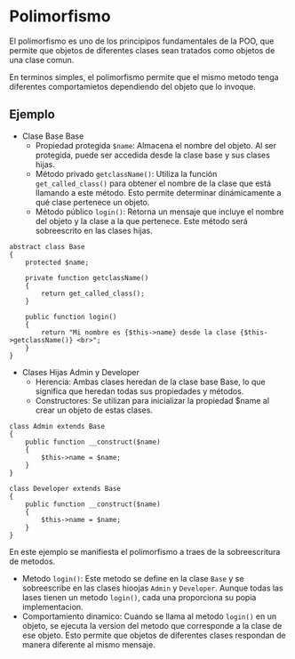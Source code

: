 # Polimorfismo

El polimorfismo es uno de los principipos fundamentales de la POO, que permite que objetos de diferentes clases sean tratados como objetos de una clase comun. 

En terminos simples, el polimorfismo permite que el mismo metodo tenga diferentes comportamietos dependiendo del objeto que lo invoque.

## Ejemplo

- Clase Base Base
    - Propiedad protegida `$name`: Almacena el nombre del objeto. Al ser protegida, puede ser accedida desde la clase base y sus clases hijas.
    - Método privado `getclassName()`: Utiliza la función `get_called_class()` para obtener el nombre de la clase que está llamando a este método. Esto permite determinar dinámicamente a qué clase pertenece un objeto.
    - Método público `login()`: Retorna un mensaje que incluye el nombre del objeto y la clase a la que pertenece. Este método será sobreescrito en las clases hijas.

```
abstract class Base 
{
    protected $name;

    private function getclassName()
    {
        return get_called_class();
    }

    public function login()
    {
        return "Mi nombre es {$this->name} desde la clase {$this->getclassName()} <br>";
    }
}

```

- Clases Hijas Admin y Developer
    - Herencia: Ambas clases heredan de la clase base Base, lo que significa que heredan todas sus propiedades y métodos.
    - Constructores: Se utilizan para inicializar la propiedad $name al crear un objeto de estas clases.

```
class Admin extends Base
{
    public function __construct($name)
    {
        $this->name = $name;
    }
}

class Developer extends Base
{
    public function __construct($name)
    {
        $this->name = $name;
    }
}
```

En este ejemplo se manifiesta el polimorfismo a traes de la sobreescritura de metodos.

- Metodo `login()`: Este metodo se define en la clase `Base` y se sobreescribe en las clases hioojas `Admin` y `Developer`. Aunque todas las lases tienen un metodo `login()`, cada una proporciona su popia implementacion.
- Comportamiento dinamico: Cuando se llama al metodo `login()` en un objeto, se ejecuta la version del metodo que corresponde a la clase de ese objeto. Esto permite que objetos de diferentes clases respondan de manera diferente al mismo mensaje.